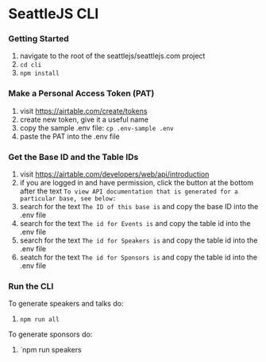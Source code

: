 # SeattleJS CLI

### Getting Started

1. navigate to the root of the seattlejs/seattlejs.com project
2. `cd cli`
3. `npm install`

### Make a Personal Access Token (PAT)

1. visit https://airtable.com/create/tokens
2. create new token, give it a useful name
3. copy the sample .env file: `cp .env-sample .env`
4. paste the PAT into the .env file

### Get the Base ID and the Table IDs

1. visit https://airtable.com/developers/web/api/introduction
2. if you are logged in and have permission, click the button at the bottom after the text
   `To view API documentation that is generated for a particular base, see below:`
3. search for the text `The ID of this base is` and copy the base ID into the .env file
4. search for the text `The id for Events is` and copy the table id into the .env file
5. search for the text `The id for Speakers is` and copy the table id into the .env file
6. seatch for the text `The id for Sponsors is` and copy the table id into the .env file

### Run the CLI
To generate speakers and talks do:
1. `npm run all`

To generate sponsors do:
1. `npm run speakers

